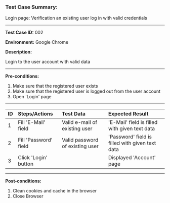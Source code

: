 
### Test Case Summary: ###

Login page: Verification an existing user log in with valid credentials										

---

**Test Case ID:** 002

**Environment:** Google Chrome

**Description:**

Login to the user account with valid data

---

**Pre-conditions:**
1. Make sure that the registered user exists
2. Make sure that the registered user is logged out from the user account
3. Open 'Login' page

---

|      ID       | Steps/Actions |  Test Data  | Expected Result |
| :------------ |:--------------| :---------- | :-------------- |
|       1       | Fill 'E-Mail' field | Valid e-mail of existing user | 'E-Mail' field is filled with given text data |
|       2       | Fill 'Password' field | Valid  password of existing user | 'Password' field is filled with given text data |
|       3       | Click 'Login' button |  | Displayed 'Account' page |

---

**Post-conditions:**
1. Clean cookies and cache in the browser
2. Close Browser
